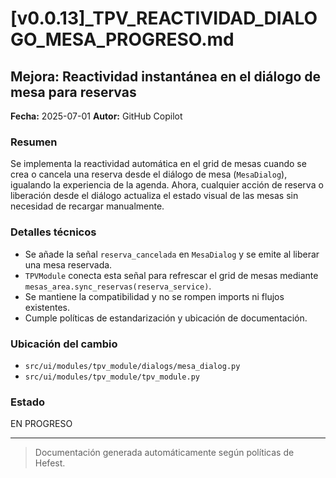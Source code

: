 # [v0.0.13]_TPV_REACTIVIDAD_DIALOGO_MESA_PROGRESO.md

## Mejora: Reactividad instantánea en el diálogo de mesa para reservas

**Fecha:** 2025-07-01
**Autor:** GitHub Copilot

### Resumen
Se implementa la reactividad automática en el grid de mesas cuando se crea o cancela una reserva desde el diálogo de mesa (`MesaDialog`), igualando la experiencia de la agenda. Ahora, cualquier acción de reserva o liberación desde el diálogo actualiza el estado visual de las mesas sin necesidad de recargar manualmente.

### Detalles técnicos
- Se añade la señal `reserva_cancelada` en `MesaDialog` y se emite al liberar una mesa reservada.
- `TPVModule` conecta esta señal para refrescar el grid de mesas mediante `mesas_area.sync_reservas(reserva_service)`.
- Se mantiene la compatibilidad y no se rompen imports ni flujos existentes.
- Cumple políticas de estandarización y ubicación de documentación.

### Ubicación del cambio
- `src/ui/modules/tpv_module/dialogs/mesa_dialog.py`
- `src/ui/modules/tpv_module/tpv_module.py`

### Estado
EN PROGRESO

---

> Documentación generada automáticamente según políticas de Hefest.
